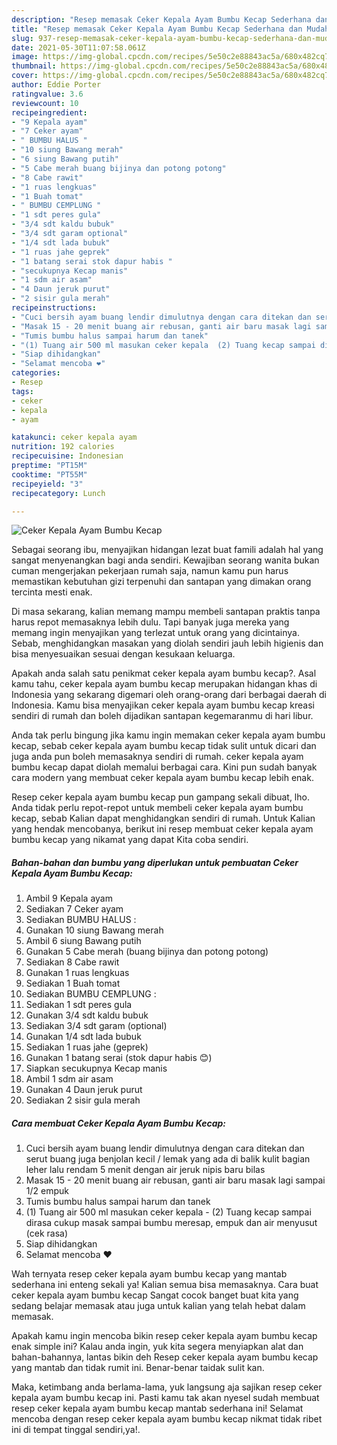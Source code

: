 ```yaml
---
description: "Resep memasak Ceker Kepala Ayam Bumbu Kecap Sederhana dan Mudah Dibuat"
title: "Resep memasak Ceker Kepala Ayam Bumbu Kecap Sederhana dan Mudah Dibuat"
slug: 937-resep-memasak-ceker-kepala-ayam-bumbu-kecap-sederhana-dan-mudah-dibuat
date: 2021-05-30T11:07:58.061Z
image: https://img-global.cpcdn.com/recipes/5e50c2e88843ac5a/680x482cq70/ceker-kepala-ayam-bumbu-kecap-foto-resep-utama.jpg
thumbnail: https://img-global.cpcdn.com/recipes/5e50c2e88843ac5a/680x482cq70/ceker-kepala-ayam-bumbu-kecap-foto-resep-utama.jpg
cover: https://img-global.cpcdn.com/recipes/5e50c2e88843ac5a/680x482cq70/ceker-kepala-ayam-bumbu-kecap-foto-resep-utama.jpg
author: Eddie Porter
ratingvalue: 3.6
reviewcount: 10
recipeingredient:
- "9 Kepala ayam"
- "7 Ceker ayam"
- " BUMBU HALUS "
- "10 siung Bawang merah"
- "6 siung Bawang putih"
- "5 Cabe merah buang bijinya dan potong potong"
- "8 Cabe rawit"
- "1 ruas lengkuas"
- "1 Buah tomat"
- " BUMBU CEMPLUNG "
- "1 sdt peres gula"
- "3/4 sdt kaldu bubuk"
- "3/4 sdt garam optional"
- "1/4 sdt lada bubuk"
- "1 ruas jahe geprek"
- "1 batang serai stok dapur habis "
- "secukupnya Kecap manis"
- "1 sdm air asam"
- "4 Daun jeruk purut"
- "2 sisir gula merah"
recipeinstructions:
- "Cuci bersih ayam buang lendir dimulutnya dengan cara ditekan dan serut buang juga benjolan kecil / lemak yang ada di balik kulit bagian leher lalu rendam 5 menit dengan air jeruk nipis baru bilas"
- "Masak 15 - 20 menit buang air rebusan, ganti air baru masak lagi sampai 1/2 empuk"
- "Tumis bumbu halus sampai harum dan tanek"
- "(1) Tuang air 500 ml masukan ceker kepala  (2) Tuang kecap sampai dirasa cukup masak sampai bumbu meresap, empuk dan air menyusut (cek rasa)"
- "Siap dihidangkan"
- "Selamat mencoba ❤"
categories:
- Resep
tags:
- ceker
- kepala
- ayam

katakunci: ceker kepala ayam 
nutrition: 192 calories
recipecuisine: Indonesian
preptime: "PT15M"
cooktime: "PT55M"
recipeyield: "3"
recipecategory: Lunch

---
```



![Ceker Kepala Ayam Bumbu Kecap](https://img-global.cpcdn.com/recipes/5e50c2e88843ac5a/680x482cq70/ceker-kepala-ayam-bumbu-kecap-foto-resep-utama.jpg)

Sebagai seorang ibu, menyajikan hidangan lezat buat famili adalah hal yang sangat menyenangkan bagi anda sendiri. Kewajiban seorang  wanita bukan cuman mengerjakan pekerjaan rumah saja, namun kamu pun harus memastikan kebutuhan gizi terpenuhi dan santapan yang dimakan orang tercinta mesti enak.

Di masa  sekarang, kalian memang mampu membeli santapan praktis tanpa harus repot memasaknya lebih dulu. Tapi banyak juga mereka yang memang ingin menyajikan yang terlezat untuk orang yang dicintainya. Sebab, menghidangkan masakan yang diolah sendiri jauh lebih higienis dan bisa menyesuaikan sesuai dengan kesukaan keluarga. 



Apakah anda salah satu penikmat ceker kepala ayam bumbu kecap?. Asal kamu tahu, ceker kepala ayam bumbu kecap merupakan hidangan khas di Indonesia yang sekarang digemari oleh orang-orang dari berbagai daerah di Indonesia. Kamu bisa menyajikan ceker kepala ayam bumbu kecap kreasi sendiri di rumah dan boleh dijadikan santapan kegemaranmu di hari libur.

Anda tak perlu bingung jika kamu ingin memakan ceker kepala ayam bumbu kecap, sebab ceker kepala ayam bumbu kecap tidak sulit untuk dicari dan juga anda pun boleh memasaknya sendiri di rumah. ceker kepala ayam bumbu kecap dapat diolah memalui berbagai cara. Kini pun sudah banyak cara modern yang membuat ceker kepala ayam bumbu kecap lebih enak.

Resep ceker kepala ayam bumbu kecap pun gampang sekali dibuat, lho. Anda tidak perlu repot-repot untuk membeli ceker kepala ayam bumbu kecap, sebab Kalian dapat menghidangkan sendiri di rumah. Untuk Kalian yang hendak mencobanya, berikut ini resep membuat ceker kepala ayam bumbu kecap yang nikamat yang dapat Kita coba sendiri.

<!--inarticleads1-->

##### Bahan-bahan dan bumbu yang diperlukan untuk pembuatan Ceker Kepala Ayam Bumbu Kecap:

1. Ambil 9 Kepala ayam
1. Sediakan 7 Ceker ayam
1. Sediakan  BUMBU HALUS :
1. Gunakan 10 siung Bawang merah
1. Ambil 6 siung Bawang putih
1. Gunakan 5 Cabe merah (buang bijinya dan potong potong)
1. Sediakan 8 Cabe rawit
1. Gunakan 1 ruas lengkuas
1. Sediakan 1 Buah tomat
1. Sediakan  BUMBU CEMPLUNG :
1. Sediakan 1 sdt peres gula
1. Gunakan 3/4 sdt kaldu bubuk
1. Sediakan 3/4 sdt garam (optional)
1. Gunakan 1/4 sdt lada bubuk
1. Sediakan 1 ruas jahe (geprek)
1. Gunakan 1 batang serai (stok dapur habis 😊)
1. Siapkan secukupnya Kecap manis
1. Ambil 1 sdm air asam
1. Gunakan 4 Daun jeruk purut
1. Sediakan 2 sisir gula merah




<!--inarticleads2-->

##### Cara membuat Ceker Kepala Ayam Bumbu Kecap:

1. Cuci bersih ayam buang lendir dimulutnya dengan cara ditekan dan serut buang juga benjolan kecil / lemak yang ada di balik kulit bagian leher lalu rendam 5 menit dengan air jeruk nipis baru bilas
1. Masak 15 - 20 menit buang air rebusan, ganti air baru masak lagi sampai 1/2 empuk
1. Tumis bumbu halus sampai harum dan tanek
1. (1) Tuang air 500 ml masukan ceker kepala  - (2) Tuang kecap sampai dirasa cukup masak sampai bumbu meresap, empuk dan air menyusut (cek rasa)
1. Siap dihidangkan
1. Selamat mencoba ❤




Wah ternyata resep ceker kepala ayam bumbu kecap yang mantab sederhana ini enteng sekali ya! Kalian semua bisa memasaknya. Cara buat ceker kepala ayam bumbu kecap Sangat cocok banget buat kita yang sedang belajar memasak atau juga untuk kalian yang telah hebat dalam memasak.

Apakah kamu ingin mencoba bikin resep ceker kepala ayam bumbu kecap enak simple ini? Kalau anda ingin, yuk kita segera menyiapkan alat dan bahan-bahannya, lantas bikin deh Resep ceker kepala ayam bumbu kecap yang mantab dan tidak rumit ini. Benar-benar taidak sulit kan. 

Maka, ketimbang anda berlama-lama, yuk langsung aja sajikan resep ceker kepala ayam bumbu kecap ini. Pasti kamu tak akan nyesel sudah membuat resep ceker kepala ayam bumbu kecap mantab sederhana ini! Selamat mencoba dengan resep ceker kepala ayam bumbu kecap nikmat tidak ribet ini di tempat tinggal sendiri,ya!.

